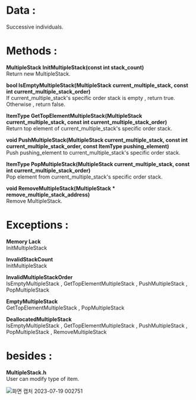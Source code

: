 # Data :   
   
Successive individuals.

   

# Methods :   

**MultipleStack InitMultipleStack(const int stack_count)**   
Return new MultipleStack.     

**bool IsEmptyMultipleStack(MultipleStack current_multiple_stack, const int current_multiple_stack_order)**       
If current_multiple_stack's specific order stack is empty , return true.     
Otherwise , return false.     

**ItemType GetTopElementMultipleStack(MultipleStack current_multiple_stack, const int current_multiple_stack_order)**      
Return top element of current_multiple_stack's specific order stack.      

**void PushMultipleStack(MultipleStack current_multiple_stack, const int current_multiple_stack_order, const ItemType pushing_element)**       
Push pushing_element to current_multiple_stack's specific order stack.     

**ItemType PopMultipleStack(MultipleStack current_multiple_stack, const int current_multiple_stack_order)**     
Pop element from current_multiple_stack's specific order stack.      

**void RemoveMultipleStack(MultipleStack * remove_multiple_stack_address)**      
Remove MultipleStack.      

# Exceptions :

**Memory Lack**   
InitMultipleStack     

**InvalidStackCount**   
InitMultipleStack       

**InvalidMultipleStackOrder**   
IsEmptyMultipleStack , GetTopElementMultipleStack , PushMultipleStack , PopMultipleStack     

**EmptyMultipleStack**   
GetTopElementMultipleStack , PopMultipleStack     

**DeallocatedMultipleStack**      
IsEmptyMultipleStack , GetTopElementMultipleStack , PushMultipleStack , PopMultipleStack , RemoveMultipleStack       

# besides : 

**MultipleStack.h**   
User can modify type of item.  

![화면 캡처 2023-07-19 002751](https://github.com/woo-in/DATA-STRUCTURES-Principles-and-Applications/assets/69314509/4a76c5c8-f84c-4083-b688-eac364aa07fb)
